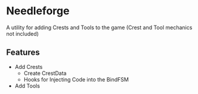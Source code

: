 # Needleforge
A utility for adding Crests and Tools to the game (Crest and Tool mechanics not included)

## Features
- Add Crests
    - Create CrestData
    - Hooks for Injecting Code into the BindFSM
- Add Tools